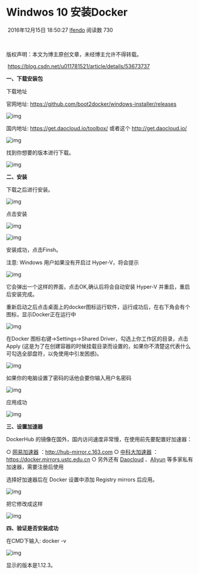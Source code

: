 



# Windwos 10 安装Docker

​                                                   2016年12月15日 18:50:27           [lfendo](https://me.csdn.net/u011781521)           阅读数 730                                                                  

​                   

   版权声明：本文为博主原创文章，未经博主允许不得转载。             

​        https://blog.csdn.net/u011781521/article/details/53673737                 

**一、下载安装包**



下载地址



官网地址: <https://github.com/boot2docker/windows-installer/releases>



![img](assets/20161215180458698-1561168765179)



国内地址: <https://get.daocloud.io/toolbox/> 或者这个 <http://get.daocloud.io/>

![img](assets/20161215180407946-1561168765191)

找到你想要的版本进行下载。



![img](assets/20161215180532964-1561168765217)



**二、安装**



下载之后进行安装。



![img](assets/20161215180729092-1561168765331)



点击安装



![img](assets/20161215180818807-1561168765506)



![img](assets/20161215180839703-1561168765580)



安装成功，点击Finsh。



注意: Windows 用户如果没有开启过 Hyper-V，将会提示

![img](assets/20161215181001386-1561168765623)



它会弹出一个这样的界面，点击OK,确认后将会自动安装 Hyper-V 并重启，重启后安装完成。



重新启动之后点击桌面上的docker图标运行软件，运行成功后，在右下角会有个图标，显示Docker正在运行中



![img](assets/20161215183222316-1561168765630)



在Docker 图标右键->Settings->Shared Driver，勾选上你工作区的目录，点击 Apply (这是为了在创建容器的时候挂载目录而设置的，如果你不清楚这代表什么可勾选全部盘符，以免使用中引发困惑)。



![img](assets/20161215183432663-1561168765631)



如果你的电脑设置了密码的话他会要你输入用户名密码



![img](assets/20161215183550009-1561168765771)



应用成功



![img](assets/20161215183709476-1561168765772)



**三、设置加速器**



DockerHub 的镜像在国外，国内访问速度非常慢，在使用前先要配置好加速器：



○ [网易加速器](https://c.163.com/wiki/index.php?title=DockerHub镜像加速) ：http://hub-mirror.c.163.com
○ [中科大加速器](https://lug.ustc.edu.cn/wiki/mirrors/help/docker) ：https://docker.mirrors.ustc.edu.cn
○ 另外还有 [ Daocloud](https://www.daocloud.io/mirror.html#accelerator-doc) 、[Aliyun](https://dev.aliyun.com/search.html) 等多家私有加速器，需要注册后使用



选择好加速器后在 Docker 设置中添加 Registry mirrors 后应用。



![img](assets/20161215184245236-1561168765786)



把它修改成这样



![img](assets/20161215184444755-1561168765794)



**四、验证是否安装成功**



在CMD下输入: docker -v



![img](assets/20161215184801137-1561168765795)



显示的版本是1.12.3。